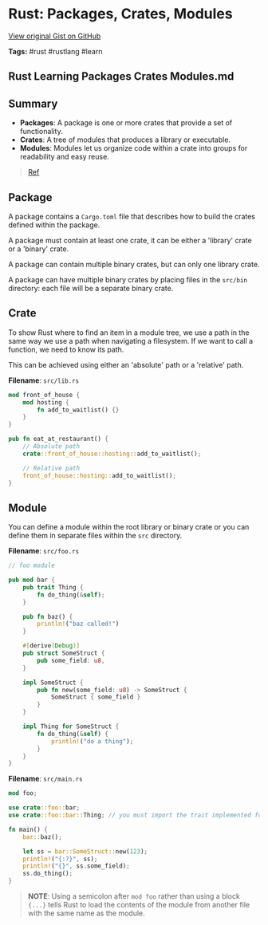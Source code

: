 # Rust: Packages, Crates, Modules 

[View original Gist on GitHub](https://gist.github.com/Integralist/3735994921455c0b5f89d5e6899b7052)

**Tags:** #rust #rustlang #learn

## Rust Learning Packages Crates Modules.md

## Summary

- **Packages**: A package is one or more crates that provide a set of functionality.
- **Crates**: A tree of modules that produces a library or executable.
- **Modules**: Modules let us organize code within a crate into groups for readability and easy reuse.

> [Ref](https://doc.rust-lang.org/book/ch07-00-managing-growing-projects-with-packages-crates-and-modules.html)

## Package

A package contains a `Cargo.toml` file that describes how to build the crates defined within the package.

A package must contain at least one crate, it can be either a 'library' crate or a 'binary' crate. 

A package can contain multiple binary crates, but can only one library crate.

A package can have multiple binary crates by placing files in the `src/bin` directory: each file will be a separate binary crate.

## Crate

To show Rust where to find an item in a module tree, we use a path in the same way we use a path when navigating a filesystem. If we want to call a function, we need to know its path.

This can be achieved using either an 'absolute' path or a 'relative' path.

**Filename**: `src/lib.rs`

```rust
mod front_of_house {
    mod hosting {
        fn add_to_waitlist() {}
    }
}

pub fn eat_at_restaurant() {
    // Absolute path
    crate::front_of_house::hosting::add_to_waitlist();

    // Relative path
    front_of_house::hosting::add_to_waitlist();
}
```

## Module

You can define a module within the root library or binary crate or you can define them in separate files within the `src` directory.

**Filename**: `src/foo.rs`

```rust
// foo module

pub mod bar {
    pub trait Thing {
        fn do_thing(&self);
    }

    pub fn baz() {
        println!("baz called!")
    }

    #[derive(Debug)]
    pub struct SomeStruct {
        pub some_field: u8,
    }

    impl SomeStruct {
        pub fn new(some_field: u8) -> SomeStruct {
            SomeStruct { some_field }
        }
    }

    impl Thing for SomeStruct {
        fn do_thing(&self) {
            println!("do a thing");
        }
    }
}
```

**Filename**: `src/main.rs`

```rust
mod foo;

use crate::foo::bar;
use crate::foo::bar::Thing; // you must import the trait implemented for SomeStruct

fn main() {
    bar::baz();

    let ss = bar::SomeStruct::new(123);
    println!("{:?}", ss);
    println!("{}", ss.some_field);
    ss.do_thing();
}
```

> **NOTE**: Using a semicolon after `mod foo` rather than using a block `{...}` tells Rust to load the contents of the module from another file with the same name as the module.

